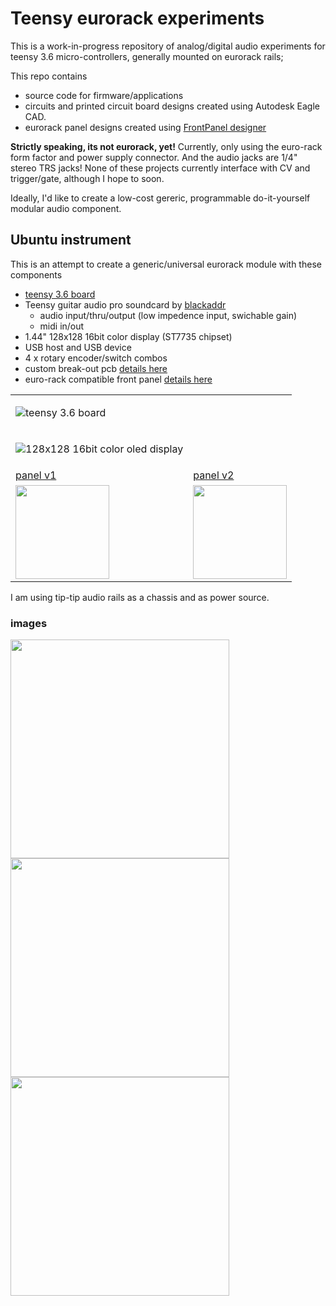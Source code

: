 # Teensy eurorack experiments

This is a work-in-progress repository of analog/digital audio experiments for teensy 3.6 micro-controllers, generally mounted on eurorack rails; 

This repo contains 
* source code for firmware/applications
* circuits and printed circuit board designs created using Autodesk Eagle CAD.
* eurorack panel designs created using [FrontPanel designer](http://www.schaeffer-ag.de/en/downloads/front_panel_designer/?no_cache=1 "Front panel designer download")

**Strictly speaking, its not eurorack, yet!** Currently, only using the euro-rack form factor and power supply connector. And the audio jacks are 1/4" stereo TRS jacks! None of these projects currently interface with CV and trigger/gate, although I hope to soon.

Ideally, I'd like to create a low-cost gereric, programmable do-it-yourself modular audio component. 

## Ubuntu instrument 
This is an attempt to create a generic/universal eurorack module with these components
 * [teensy 3.6 board](https://www.pjrc.com/store/teensy36.html "teensy 3.6 board")
 * Teensy guitar audio pro soundcard by [blackaddr](http://www.blackaddr.com)
   * audio input/thru/output (low impedence input, swichable gain)
   * midi in/out
 * 1.44" 128x128 16bit color display (ST7735 chipset)
 * USB host and USB device 
 * 4 x rotary encoder/switch combos
 * custom break-out pcb [details here](/hardware/ubuntu/eagle/ubuntu "custom breakout board circuit and pcb") 
 * euro-rack compatible front panel [details here](/hardware/ubuntu/panels/Ubuntu-v2.0 "eurorack panels")

<table> 
  
<tr>
<td>
  
 ![teensy 3.6 board](https://raw.githubusercontent.com/newdigate/teensy-eurorack/master/hardware/ubuntu/panels/teensy3.6/teensy3.6.svg?sanitize=true "teensy 3.6 board") 

</td>
<td>
</td>   
</tr> 
  
  
<tr>
<td>
  
![128x128 16bit color oled display](https://raw.githubusercontent.com/newdigate/teensy-eurorack/master/hardware/ubuntu/panels/tft/st7735/1.44-inch/st7735.svg?sanitize=true "128x128 16bit color oled display")

</td>
<td>
</td>   
</tr> 
    
  
  <tr>
    <td>
      <a href="https://github.com/newdigate/teensy-eurorack/tree/master/hardware/ubuntu">
      panel v1
      </a>
    </td>
    
<td>
    <a href="https://github.com/newdigate/teensy-eurorack/tree/master/hardware/ubuntu-v2.0">
      panel v2
  </a>
    </td>   
  </tr>

<tr>
<td>
<img src="https://raw.githubusercontent.com/newdigate/teensy-eurorack/master/hardware/ubuntu/images/20hp-Ubuntu-instruments-number-one.PNG" width="150px"/>
    </td>
    
<td>
<img src="https://raw.githubusercontent.com/newdigate/teensy-eurorack/master/hardware/ubuntu-v2.0/panels/images/20hp-Ubuntu-instruments-number-two-2.png" width="150px"/>
    </td>   
  </tr>
</table>

I am using tip-tip audio rails as a chassis and as power source.

 ### images
<img src="https://raw.githubusercontent.com/newdigate/teensy-eurorack/master/hardware/ubuntu/images/IMG_0633.png" width="350px"/>

<img src="https://raw.githubusercontent.com/newdigate/teensy-eurorack/master/hardware/ubuntu/eagle/ubuntu/images/Teensy36-ubuntu-breakout.schematic.png" width="350px"/>

<img src="https://raw.githubusercontent.com/newdigate/teensy-eurorack/master/hardware/ubuntu/panels/Ubuntu/20hp-Ubuntu-instruments-number-one.svg?sanitize=true" width="350px"/>
